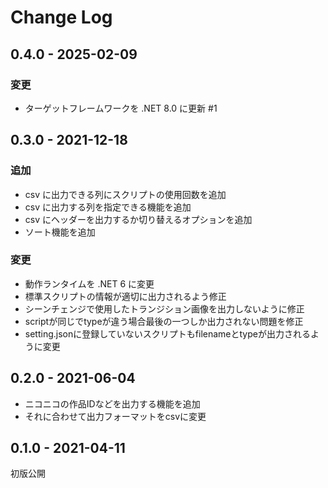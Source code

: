 # Change Log

## 0.4.0 - 2025-02-09
### 変更
- ターゲットフレームワークを .NET 8.0 に更新 #1

## 0.3.0 - 2021-12-18
### 追加
- csv に出力できる列にスクリプトの使用回数を追加
- csv に出力する列を指定できる機能を追加
- csv にヘッダーを出力するか切り替えるオプションを追加
- ソート機能を追加
### 変更
- 動作ランタイムを .NET 6 に変更
- 標準スクリプトの情報が適切に出力されるよう修正
- シーンチェンジで使用したトランジション画像を出力しないように修正
- scriptが同じでtypeが違う場合最後の一つしか出力されない問題を修正
- setting.jsonに登録していないスクリプトもfilenameとtypeが出力されるように変更

## 0.2.0 - 2021-06-04
- ニコニコの作品IDなどを出力する機能を追加
- それに合わせて出力フォーマットをcsvに変更

## 0.1.0 - 2021-04-11
初版公開
